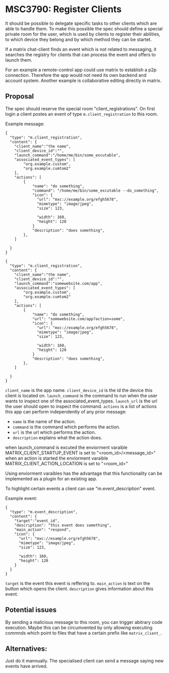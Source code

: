 # MSC3790: Register Clients
It should be possible to delegate specific tasks to other clients which are able to handle them. To make this 
possible the spec should define a special private room for the user, which is used by clients to register their 
abilities, to which device they belong and by which method they can be startet.

If a matrix chat-client finds an event which is not related to messaging, it searches the registry for clients
that can process the event and offers to launch them.

For an example a remote-control app could use matrix to establish a p2p connection. Therefore the app would not
need its own backend and account system. Another example is collaborative editing directly in matrix.

## Proposal

The spec should reserve the special room "client_registrations". 
On first login a client postes an event of type `m.client_registration` to this room.

Example message:
```
{
  "type": "m.client_registration",
  "content": {
    "client_name":"the name",
    "client_device_id":"",
    "launch_command":"/home/me/bin/some_excutable",
    "associated_event_types": [
        "org.example.custom",
        "org.example.cumtom2"
    ],
    "actions": [
        {
            "name": "do something",
            "command": "/home/me/bin/some_excutable --do_something",
            "icon": {
              "url": "mxc://example.org/efgh5678",
              "mimetype": "image/jpeg",
              "size": 123,

              "width": 160,
              "height": 120
            }
            "description": "does something",
        },
    ]
    
  }
}
```

```
{
  "type": "m.client_registration",
  "content": {
    "client_name":"the name",
    "client_device_id":"",
    "launch_command":"somewebsite.com/app",
    "associated_event_types": [
        "org.example.custom",
        "org.example.cumtom2"
    ],
    "actions": [
        {
            "name": "do something",
            "url": "somewebsite.com/app?action=some",
            "icon": {
              "url": "mxc://example.org/efgh5678",
              "mimetype": "image/jpeg",
              "size": 123,

              "width": 160,
              "height": 120
            }
            "description": "does something",
        },
    ]
    
  }
}
```

`client_name` is the app name.
`client_device_id` is the id the device this client is located on.
`launch_command` is the command to run when the user wants to inspect one of the associated_event_types.
`launch_url` is the url the user should open to inspect the command.
`actions` is a list of actions this app can perform independently of any prior message:
- `name` is the name of the action.
- `command` is the command which performs the action.
- `url` is the url which performs the action.
- `description` explains what the action does.

when launch_command is excuted the enviorment varaible MATRIX_CLIENT_STARTUP_EVENT is set to "<room_id>/<message_id>"
when an action is started the enviorment varaible MATRIX_CLIENT_ACTION_LOCATION is set to "<room_id>"

Using enviorment varaibles has the advantage that this functionality can be implemented as a plugin for an existing app.

To highlight certain events a client can use "m.event_description" event.

Example event:
```
{
  "type": "m.event_description",
  "content": {
    "target":"event_id",
    "description": "this event does something",
    "main_action": "respond",
    "icon": {
      "url": "mxc://example.org/efgh5678",
      "mimetype": "image/jpeg",
      "size": 123,

      "width": 160,
      "height": 120
    }
  }
}
```

`target` is the event this event is reffering to.
`main_action` is text on the button which opens the client.
`description` gives information about this event.

## Potential issues
By sending a malicious message to this room, you can trigger abitrary code execution. Maybe this can be circumvented
by only allowing executing commnds which point to files that have a certain prefix like `matrix_client_`.

## Alternatives:
Just do it mannually. The specialised client can send a message saying new events have arrived.
